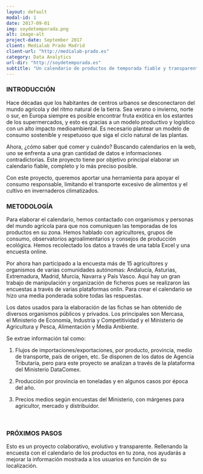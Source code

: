 ```yaml
---
layout: default
modal-id: 1
date: 2017-09-01
img: soydetemporada.png
alt: image-alt
project-date: September 2017
client: Medialab Prado Madrid
client-url: "http://medialab-prado.es"
category: Data Analytics
url-dir: "http://soydetemporada.es"
subtitle: "Un calendario de productos de temporada fiable y transparente. Para uso cotidiano. Made in #visualizar17."
---
```


### INTRODUCCIÓN

Hace décadas que los habitantes de centros urbanos se desconectaron del mundo agrícola y del ritmo natural de la tierra. Sea verano o invierno, norte o sur, en Europa siempre es posible encontrar fruta exótica en los estantes de los supermercados, y esto es gracias a un modelo productivo y logístico con un alto impacto medioambiental. Es necesario plantear un modelo de consumo sostenible y respetuoso que siga el ciclo natural de las plantas.

Ahora, ¿cómo saber qué comer y cuándo? Buscando calendarios en la web, uno se enfrenta a una gran cantidad de datos e informaciones contradictorias. Este proyecto tiene por objetivo principal elaborar un calendario fiable, completo y lo más preciso posible.

Con este proyecto, queremos aportar una herramienta para apoyar el consumo responsable, limitando el transporte excesivo de alimentos y el cultivo en invernaderos climatizados.

### METODOLOGÍA
Para elaborar el calendario, hemos contactado con organismos y personas del mundo agrícola para que nos comuniquen las temporadas de los productos en su zona. Hemos hablado con agricultores, grupos de consumo, observatorios agroalimentarios y consejos de producción ecológica. Hemos recolectado los datos a través de una tabla Excel y una encuesta online.

Por ahora han participado a la encuesta más de 15 agricultores y organismos de varias comunidades autónomas: Andalucía, Asturias, Extremadura, Madrid, Murcia, Navarra y País Vasco. Aquí hay un gran trabajo de manipulación y organización de ficheros pues se realizaron las encuestas a través de varias plataformas onlin.
Para crear el calendario se hizo una media ponderada sobre todas las respuestas.

Los datos usados para la elaboración de las fichas se han obtenido de diversos organismos públicos y privados. Los principales son Mercasa, el Ministerio de Economía, Industria y Competitividad y el Ministerio de Agricultura y Pesca, Alimentación y Media Ambiente.

Se extrae información tal como:

1. Flujos de importaciones/exportaciones, por producto, provincia, medio de transporte, país de origen, etc. Se disponen de los datos de Agencia Tributaria, pero para este proyecto se analizan a través de la plataforma del Ministerio DataComex.

2. Producción por provincia en toneladas y en algunos casos por época del año.

3. Precios medios según encuestas del Ministerio, con márgenes para agricultor, mercado y distribuidor.
<br>

### PRÓXIMOS PASOS

Esto es un proyecto colaborativo, evolutivo y transparente. Rellenando la encuesta con el calendario de los productos en tu zona, nos ayudarás a mejorar la información mostrada a los usuarios en función de su localización.
